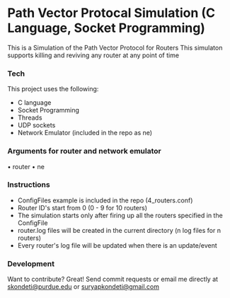 # Path Vector Protocal Simulation (C Language, Socket Programming)
This is a Simulation of the Path Vector Protocol for Routers
This simulaton supports killing and reviving any router at any point of time
### Tech
This project uses the following:
* C language
* Socket Programming
* Threads
* UDP sockets
* Network Emulator (included in the repo as ne)
### Arguments for router and network emulator
• router <router id> <ne hostname> <ne UDP port> <router UDP port>
• ne <ne UDP Port number> <ConfigFile> 

### Instructions
* ConfigFiles example is included in the repo (4_routers.conf)
* Router ID's start from 0 (0 - 9 for 10 routers)
* The simulation starts only after firing up all the routers specified in the ConfigFile
* router<num>.log files will be created in the current directory (n log files for n routers)
* Every router's log file will be updated when there is an update/event

### Development
Want to contribute? Great!
Send commit requests or email me directly at skondeti@purdue.edu or suryapkondeti@gmail.com
